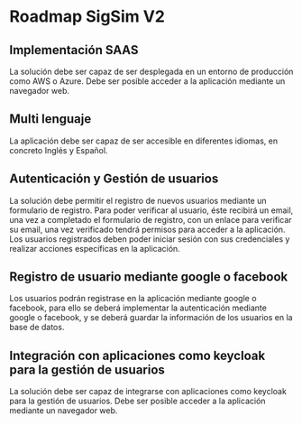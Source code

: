 # Roadmap SigSim V2

## Implementación SAAS
La solución debe ser capaz de ser desplegada en un entorno de producción como AWS o Azure. Debe ser posible acceder a la aplicación mediante un navegador web.

## Multi lenguaje
La aplicación debe ser capaz de ser accesible en diferentes idiomas, en concreto Inglés y Español. 

## Autenticación y Gestión de usuarios

La solución debe permitir el registro de nuevos usuarios mediante un formulario de registro. Para poder verificar al usuario, éste recibirá un email, una vez a completado el formulario de registro, con un enlace para verificar su email, una vez verificado tendrá permisos para acceder a la aplicación. Los usuarios registrados deben poder iniciar sesión con sus credenciales y realizar acciones específicas en la aplicación.

## Registro de usuario mediante google o facebook

Los usuarios podrán registrase en la aplicación mediante google o facebook, para ello se deberá implementar la autenticación mediante google o facebook, y se deberá guardar la información de los usuarios en la base de datos.

## Integración con aplicaciones como keycloak para la gestión de usuarios

La solución debe ser capaz de integrarse con aplicaciones como keycloak para la gestión de usuarios. Debe ser posible acceder a la aplicación mediante un navegador web.

